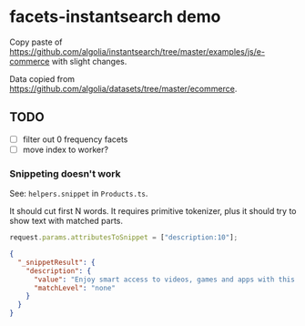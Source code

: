# facets-instantsearch demo

Copy paste of https://github.com/algolia/instantsearch/tree/master/examples/js/e-commerce with slight changes.

Data copied from https://github.com/algolia/datasets/tree/master/ecommerce.

## TODO

- [ ] filter out 0 frequency facets
- [ ] move index to worker?

### Snippeting doesn't work

See: `helpers.snippet` in `Products.ts`.

It should cut first N words. It requires primitive tokenizer, plus it should try to show text with matched parts.

```js
request.params.attributesToSnippet = ["description:10"];
```

```json
{
  "_snippetResult": {
    "description": {
      "value": "Enjoy smart access to videos, games and apps with this …",
      "matchLevel": "none"
    }
  }
}
```
